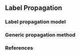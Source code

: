 ## Label Propagation

### Label propagation model 

### Generic propagation method

### References




